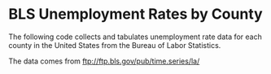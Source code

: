 BLS Unemployment Rates by County
==
The following code collects and tabulates unemployment rate data for each county in the United States from the Bureau of Labor Statistics. 

The data comes from ftp://ftp.bls.gov/pub/time.series/la/
